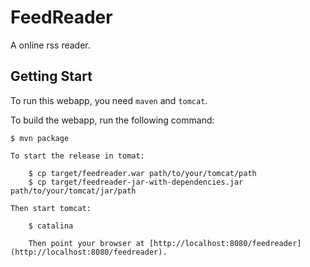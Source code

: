 FeedReader
============
A online rss reader.

Getting Start
-----------------
To run this webapp, you need `maven` and `tomcat`.

To build the webapp, run the following command:

    $ mvn package

    To start the release in tomat:

        $ cp target/feedreader.war path/to/your/tomcat/path
        $ cp target/feedreader-jar-with-dependencies.jar path/to/your/tomcat/jar/path

    Then start tomcat:
       
        $ catalina

        Then point your browser at [http://localhost:8080/feedreader](http://localhost:8080/feedreader).
